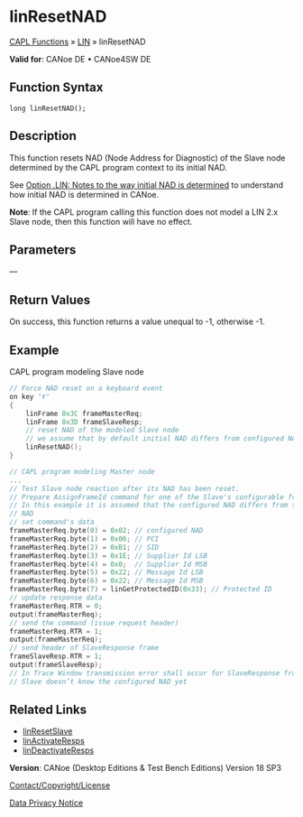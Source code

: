 # linResetNAD

[CAPL Functions](../../CAPLfunctions.md) » [LIN](../CAPLfunctionsLINOverview.md) » linResetNAD

**Valid for**: CANoe DE • CANoe4SW DE

## Function Syntax

```
long linResetNAD();
```

## Description

This function resets NAD (Node Address for Diagnostic) of the Slave node determined by the CAPL program context to its initial NAD.

See [Option .LIN: Notes to the way initial NAD is determined](../CAPLfunctionsLINInitialNad.md) to understand how initial NAD is determined in CANoe.

**Note**: If the CAPL program calling this function does not model a LIN 2.x Slave node, then this function will have no effect.

## Parameters

—

## Return Values

On success, this function returns a value unequal to -1, otherwise -1.

## Example

CAPL program modeling Slave node

```c
// Force NAD reset on a keyboard event
on key 'r'
{
    linFrame 0x3C frameMasterReq;
    linFrame 0x3D frameSlaveResp;
    // reset NAD of the modeled Slave node 
    // we assume that by default initial NAD differs from configured NAD
    linResetNAD();
}

// CAPL program modeling Master node
...
// Test Slave node reaction after its NAD has been reset.
// Prepare AssignFrameId command for one of the Slave's configurable frames
// In this example it is assumed that the configured NAD differs from the initial 
// NAD
// set command's data
frameMasterReq.byte(0) = 0x02; // configured NAD
frameMasterReq.byte(1) = 0x06; // PCI
frameMasterReq.byte(2) = 0xB1; // SID
frameMasterReq.byte(3) = 0x1E; // Supplier Id LSB
frameMasterReq.byte(4) = 0x0;  // Supplier Id MSB
frameMasterReq.byte(5) = 0x22; // Message Id LSB
frameMasterReq.byte(6) = 0x22; // Message Id MSB
frameMasterReq.byte(7) = linGetProtectedID(0x33); // Protected ID
// update response data
frameMasterReq.RTR = 0;
output(frameMasterReq);
// send the command (issue request header)
frameMasterReq.RTR = 1;
output(frameMasterReq);
// send header of SlaveResponse frame
frameSlaveResp.RTR = 1;
output(frameSlaveResp);
// In Trace Window transmission error shall occur for SlaveResponse frame because
// Slave doesn’t know the configured NAD yet
```

## Related Links

- [linResetSlave](CAPLfunctionLINResetSlave.md)
- [linActivateResps](CAPLfunctionLINActivateResps.md)
- [linDeactivateResps](CAPLfunctionLINDeactivateResps.md)

**Version**: CANoe (Desktop Editions & Test Bench Editions) Version 18 SP3

[Contact/Copyright/License](../../../Shared/ContactCopyrightLicense.md)

[Data Privacy Notice](https://www.vector.com/int/en/company/get-info/privacy-policy/)
